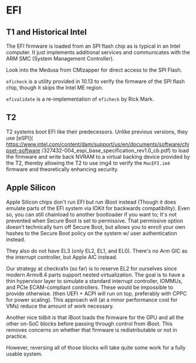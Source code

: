 # EFI

## T1 and Historical Intel

The EFI firmware is loaded from an SPI flash chip as is typical in an Intel computer.  It just implements additional
services and communicates with the ARM SMC (System Management Controller).

Look into the Medusa from CMIzapper for direct access to the SPI Flash.

`eficheck` is a utility provided in 10.13 to verify the firmware of the SPI flash chip, though it skips the
Intel ME region.

`efivalidate` is a re-implementation of `eficheck` by Rick Mark.

## T2

T2 systems boot EFI like their predecessors.  Unlike previous versions, they use
[eSPI](
    https://www.intel.com/content/dam/support/us/en/documents/software/chipset-software
/327432-004_espi_base_specification_rev1.0_cb.pdf)
to load the firmware and write back NVRAM to a virtual backing device provided by the T2, thereby allowing the T2 to
use img4 to verify the `MacEFI.im4` firmware and theoretically enhancing security.

## Apple Silicon

Apple Silicon chips don't run EFI but run iBoot instead (Though it does emulate parts of the EFI system via IOKit for
backwards compatibility).   Even so, you can still chainload to another bootloader if you want to; It's not prevented
when Secure Boot is set to permissive.  That permissive option doesn't technically turn off Secure Boot, but allows
you to enroll your own hashes to the Secure Boot policy on the system w/ user authentication instead.

They also do not have EL3 (only EL2, EL1, and EL0). There's no Arm GIC as the interrupt controller, but Apple
AIC instead.

Our strategy at checkra1n (so far) is to reserve EL2 for ourselves since modern Armv8.4 parts support nested
virtualization. The goal is to have a thin hypervisor layer to simulate a standard interrupt controller, IOMMUs, and
PCIe ECAM-compliant controllers. These would be impossible to provide otherwise. (then UEFI + ACPI will run on top,
preferably with CPPC for power scaling). This approach will (at a minor performance cost for VMs) reduce the amount
of work necessary.

Another nice tidbit is that iBoot loads the firmware for the GPU and all the other on-SoC blocks before passing
through control from iBoot. This removes concerns on whether that firmware is redistributable or not in practice.

However, reversing all of those blocks will take quite some work for a fully usable system.
